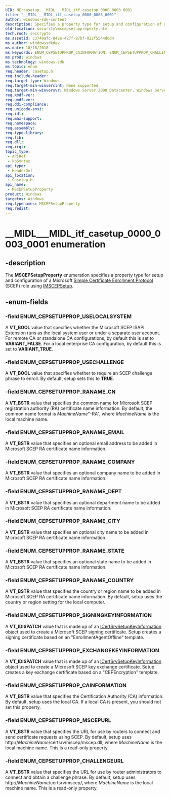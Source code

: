 ```yaml
---
UID: NE:casetup.__MIDL___MIDL_itf_casetup_0000_0003_0001
title: "__MIDL___MIDL_itf_casetup_0000_0003_0001"
author: windows-sdk-content
description: Specifies a property type for setup and configuration of a Microsoft Simple Certificate Enrollment Protocol (SCEP) role using IMSCEPSetup.
old-location: security\mscepsetupproperty.htm
tech.root: seccrypto
ms.assetid: c3740afc-842e-427f-87bf-022f5544d0d4
ms.author: windowssdkdev
ms.date: 10/18/2018
ms.keywords: ENUM_CEPSETUPPROP_CAINFORMATION, ENUM_CEPSETUPPROP_CHALLENGEURL, ENUM_CEPSETUPPROP_EXCHANGEKEYINFORMATION, ENUM_CEPSETUPPROP_MSCEPURL, ENUM_CEPSETUPPROP_RANAME_CITY, ENUM_CEPSETUPPROP_RANAME_CN, ENUM_CEPSETUPPROP_RANAME_COMPANY, ENUM_CEPSETUPPROP_RANAME_COUNTRY, ENUM_CEPSETUPPROP_RANAME_DEPT, ENUM_CEPSETUPPROP_RANAME_EMAIL, ENUM_CEPSETUPPROP_RANAME_STATE, ENUM_CEPSETUPPROP_SIGNINGKEYINFORMATION, ENUM_CEPSETUPPROP_USECHALLENGE, ENUM_CEPSETUPPROP_USELOCALSYSTEM, MSCEPSetupProperty, MSCEPSetupProperty enumeration [Security], __MIDL___MIDL_itf_casetup_0000_0003_0001, casetup/ENUM_CEPSETUPPROP_CAINFORMATION, casetup/ENUM_CEPSETUPPROP_CHALLENGEURL, casetup/ENUM_CEPSETUPPROP_EXCHANGEKEYINFORMATION, casetup/ENUM_CEPSETUPPROP_MSCEPURL, casetup/ENUM_CEPSETUPPROP_RANAME_CITY, casetup/ENUM_CEPSETUPPROP_RANAME_CN, casetup/ENUM_CEPSETUPPROP_RANAME_COMPANY, casetup/ENUM_CEPSETUPPROP_RANAME_COUNTRY, casetup/ENUM_CEPSETUPPROP_RANAME_DEPT, casetup/ENUM_CEPSETUPPROP_RANAME_EMAIL, casetup/ENUM_CEPSETUPPROP_RANAME_STATE, casetup/ENUM_CEPSETUPPROP_SIGNINGKEYINFORMATION, casetup/ENUM_CEPSETUPPROP_USECHALLENGE, casetup/ENUM_CEPSETUPPROP_USELOCALSYSTEM, casetup/MSCEPSetupProperty, security.mscepsetupproperty
ms.prod: windows
ms.technology: windows-sdk
ms.topic: enum
req.header: casetup.h
req.include-header: 
req.target-type: Windows
req.target-min-winverclnt: None supported
req.target-min-winversvr: Windows Server 2008 Datacenter, Windows Server 2008 Enterprise [desktop apps only]
req.kmdf-ver: 
req.umdf-ver: 
req.ddi-compliance: 
req.unicode-ansi: 
req.idl: 
req.max-support: 
req.namespace: 
req.assembly: 
req.type-library: 
req.lib: 
req.dll: 
req.irql: 
topic_type:
 - APIRef
 - kbSyntax
api_type:
 - HeaderDef
api_location:
 - Casetup.h
api_name:
 - MSCEPSetupProperty
product: Windows
targetos: Windows
req.typenames: MSCEPSetupProperty
req.redist: 
---
```


# __MIDL___MIDL_itf_casetup_0000_0003_0001 enumeration


## -description


The <b>MSCEPSetupProperty</b> enumeration specifies a property type for setup and configuration of a Microsoft <a href="https://msdn.microsoft.com/3e9d7672-2314-45c8-8178-5a0afcfd0c50">Simple Certificate Enrollment Protocol</a> (SCEP) role using <a href="https://msdn.microsoft.com/328c6c04-7ade-4b64-bd8a-4314b6e8dc78">IMSCEPSetup</a>.


## -enum-fields




### -field ENUM_CEPSETUPPROP_USELOCALSYSTEM

A <b>VT_BOOL</b> value that specifies whether the Microsoft SCEP ISAPI Extension runs as the  local system user or under a separate user account. For remote CA or standalone CA configurations, by default this is set to <b>VARIANT_FALSE</b>. For a local enterprise CA configuration, by default this is set to <b>VARIANT_TRUE</b>.


### -field ENUM_CEPSETUPPROP_USECHALLENGE

A <b>VT_BOOL</b> value that specifies whether to require an SCEP challenge phrase to enroll. By default, setup sets this to <b>TRUE</b>.


### -field ENUM_CEPSETUPPROP_RANAME_CN

A <b>VT_BSTR</b> value that specifies the common name for Microsoft SCEP registration authority (RA) certificate name information. By default, the common name format is <i>MachineName</i>"-RA", where <i>MachineName</i> is the local machine name.


### -field ENUM_CEPSETUPPROP_RANAME_EMAIL

A <b>VT_BSTR</b> value that specifies an optional email address to be added in Microsoft SCEP RA certificate name information.


### -field ENUM_CEPSETUPPROP_RANAME_COMPANY

A <b>VT_BSTR</b> value that specifies an optional company name to be added in Microsoft SCEP RA certificate name information.


### -field ENUM_CEPSETUPPROP_RANAME_DEPT

A <b>VT_BSTR</b> value that specifies an optional department name to be added in Microsoft SCEP RA certificate name information.


### -field ENUM_CEPSETUPPROP_RANAME_CITY

A <b>VT_BSTR</b> value that specifies an optional city name to be added in Microsoft SCEP RA certificate name information.


### -field ENUM_CEPSETUPPROP_RANAME_STATE

A <b>VT_BSTR</b> value that specifies an optional state name to be added in Microsoft SCEP RA certificate name information.


### -field ENUM_CEPSETUPPROP_RANAME_COUNTRY

A <b>VT_BSTR</b> value that specifies the country or region name to be added in Microsoft SCEP RA certificate name information. By default, setup uses the country or region setting for the local computer.


### -field ENUM_CEPSETUPPROP_SIGNINGKEYINFORMATION

A <b>VT_IDISPATCH</b> value that is made up of an <a href="https://msdn.microsoft.com/d27c9ba5-ddee-4c9c-b812-e61b974b515a">ICertSrvSetupKeyInformation</a> object used to create a Microsoft SCEP signing certificate. Setup creates a signing certificate based on an "EnrollmentAgentOffline" template.


### -field ENUM_CEPSETUPPROP_EXCHANGEKEYINFORMATION

A <b>VT_IDISPATCH</b> value that is made up of an <a href="https://msdn.microsoft.com/d27c9ba5-ddee-4c9c-b812-e61b974b515a">ICertSrvSetupKeyInformation</a> object used to create a Microsoft SCEP key exchange certificate. Setup creates a key exchange certificate based on a "CEPEncryption" template.


### -field ENUM_CEPSETUPPROP_CAINFORMATION

A <b>VT_BSTR</b> value that specifies the Certification Authority (CA) information. By default, setup uses the local CA. If a local CA is present,  you should not set this property.


### -field ENUM_CEPSETUPPROP_MSCEPURL

A <b>VT_BSTR</b> value that specifies the URL for use by routers to connect and send certificate requests using SCEP. By default, setup uses http://<i>MachineName</i>/certsrv/mscep/mscep.dll, where <i>MachineName</i> is the local machine name. This is a read-only property.


### -field ENUM_CEPSETUPPROP_CHALLENGEURL

A <b>VT_BSTR</b> value that specifies the URL for use by router administrators to connect and obtain a challenge phrase. By default, setup uses http://<i>MachineName</i>/certsrv/mscep/, where <i>MachineName</i> is the local machine name. This is a read-only property.

